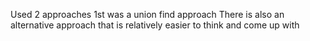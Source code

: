 Used 2 approaches
1st was a union find approach
There is also an alternative approach that is relatively easier to think and come up with